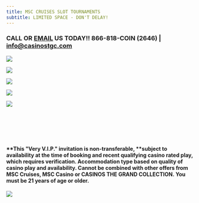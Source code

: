 ```yaml
---
title: MSC CRUISES SLOT TOURNAMENTS
subtitle: LIMITED SPACE - DON'T DELAY!
---
```

### **CALL OR [EMAIL](info@casinostgc.com) US TODAY!!  866-818-COIN (2646) | [info@casinostgc.com](info@casinostgc.com)**

![](/uploads/msc-call-to-action-2.jpg)



![](/uploads/msc-slot-tournaments-events.jpg)



![](/uploads/msc-seascape-tournaments.jpg)

![](/uploads/msc-meraviglia-from-pc-tournaments.jpg)

![](/uploads/msc-meraviglia-from-nyc-tournaments.jpg)

![]()

![]()

![]()

![]()

![]()

![]()

#### \*\*This "Very V.I.P." invitation is non-transferable, \*\*subject to availability at the time of booking and recent qualifying casino rated play, which requires verification. Accommodation type based on quality of casino play and availability. Cannot be combined with other offers from MSC Cruises, MSC Casino or CASINOS THE GRAND COLLECTION. You must be 21 years of age or older.  

![](/uploads/2022-ctgc-here-there-everywhere.png)

![]()

![]()